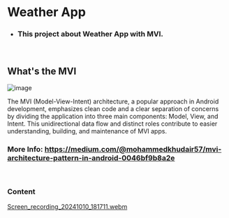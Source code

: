 # Weather App

- ###  This project about Weather App with MVI.

</br>


## What's the MVI

![image](https://github.com/user-attachments/assets/21c3719e-7ccb-4132-947a-ecf4794a1e92)

The MVI (Model-View-Intent) architecture, a popular approach in Android development, emphasizes clean code and a clear separation of concerns by dividing the application into three main components: Model, View, and Intent. This unidirectional data flow and distinct roles contribute to easier understanding, building, and maintenance of MVI apps.

### More Info: https://medium.com/@mohammedkhudair57/mvi-architecture-pattern-in-android-0046bf9b8a2e


</br>


### Content


[Screen_recording_20241010_181711.webm](https://github.com/user-attachments/assets/46719f71-64e7-48cc-9164-7b343b8b21f7)


</br>



